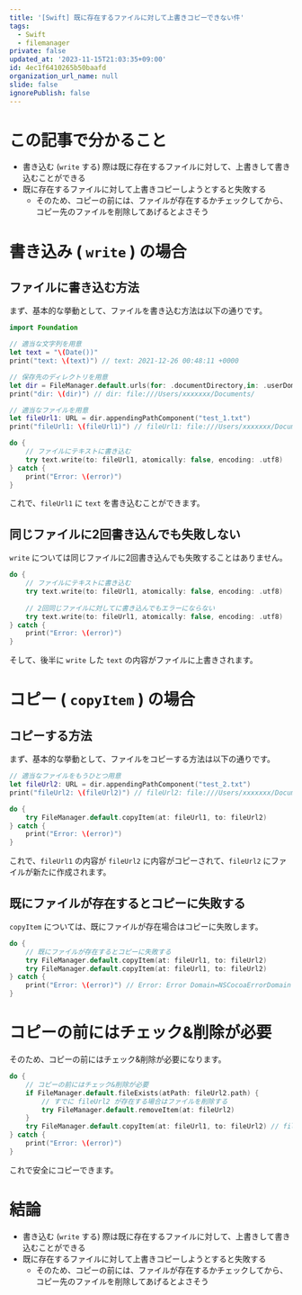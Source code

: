 ```yaml
---
title: '[Swift] 既に存在するファイルに対して上書きコピーできない件'
tags:
  - Swift
  - filemanager
private: false
updated_at: '2023-11-15T21:03:35+09:00'
id: 4ec1f6410265b50baafd
organization_url_name: null
slide: false
ignorePublish: false
---
```


# この記事で分かること

- 書き込む (`write` する) 際は既に存在するファイルに対して、上書きして書き込むことができる
- 既に存在するファイルに対して上書きコピーしようとすると失敗する
  - そのため、コピーの前には、ファイルが存在するかチェックしてから、コピー先のファイルを削除してあげるとよさそう


# 書き込み ( `write` ) の場合

## ファイルに書き込む方法

まず、基本的な挙動として、ファイルを書き込む方法は以下の通りです。

```swift
import Foundation

// 適当な文字列を用意
let text = "\(Date())"
print("text: \(text)") // text: 2021-12-26 00:48:11 +0000

// 保存先のディレクトリを用意
let dir = FileManager.default.urls(for: .documentDirectory,in: .userDomainMask).first!
print("dir: \(dir)") // dir: file:///Users/xxxxxxx/Documents/

// 適当なファイルを用意
let fileUrl1: URL = dir.appendingPathComponent("test_1.txt")
print("fileUrl1: \(fileUrl1)") // fileUrl1: file:///Users/xxxxxxx/Documents/test_1.txt

do {
    // ファイルにテキストに書き込む
    try text.write(to: fileUrl1, atomically: false, encoding: .utf8)
} catch {
    print("Error: \(error)")
}
```

これで、`fileUrl1` に `text` を書き込むことができます。

## 同じファイルに2回書き込んでも失敗しない

`write` については同じファイルに2回書き込んでも失敗することはありません。

```swift
do {
    // ファイルにテキストに書き込む
    try text.write(to: fileUrl1, atomically: false, encoding: .utf8)
    
    // 2回同じファイルに対してに書き込んでもエラーにならない
    try text.write(to: fileUrl1, atomically: false, encoding: .utf8)
} catch {
    print("Error: \(error)")
}
```

そして、後半に `write` した `text` の内容がファイルに上書きされます。

# コピー ( `copyItem` ) の場合

## コピーする方法

まず、基本的な挙動として、ファイルをコピーする方法は以下の通りです。

```swift
// 適当なファイルをもうひとつ用意
let fileUrl2: URL = dir.appendingPathComponent("test_2.txt")
print("fileUrl2: \(fileUrl2)") // fileUrl2: file:///Users/xxxxxxx/Documents/test_2.txt

do {
    try FileManager.default.copyItem(at: fileUrl1, to: fileUrl2) 
} catch {
    print("Error: \(error)")
}
```

これで、`fileUrl1` の内容が `fileUrl2` に内容がコピーされて、`fileUrl2` にファイルが新たに作成されます。

## 既にファイルが存在するとコピーに失敗する

`copyItem` については、既にファイルが存在場合はコピーに失敗します。

```swift
do {
    // 既にファイルが存在するとコピーに失敗する
    try FileManager.default.copyItem(at: fileUrl1, to: fileUrl2)
    try FileManager.default.copyItem(at: fileUrl1, to: fileUrl2)
} catch {
    print("Error: \(error)") // Error: Error Domain=NSCocoaErrorDomain Code=516 "“test_1.txt” couldn’t be copied to “Documents” because an item with the same name already exists."
}
```

# コピーの前にはチェック&削除が必要

そのため、コピーの前にはチェック&削除が必要になります。

```swift
do {
    // コピーの前にはチェック&削除が必要
    if FileManager.default.fileExists(atPath: fileUrl2.path) {
        // すでに fileUrl2 が存在する場合はファイルを削除する
        try FileManager.default.removeItem(at: fileUrl2)
    }
    try FileManager.default.copyItem(at: fileUrl1, to: fileUrl2) // fileUrl2 が存在しないこと保証されているのでエラーは発生しない
} catch {
    print("Error: \(error)")
}
```

これで安全にコピーできます。

# 結論

- 書き込む (`write` する) 際は既に存在するファイルに対して、上書きして書き込むことができる
- 既に存在するファイルに対して上書きコピーしようとすると失敗する
  - そのため、コピーの前には、ファイルが存在するかチェックしてから、コピー先のファイルを削除してあげるとよさそう
